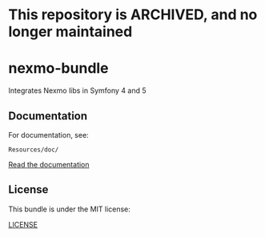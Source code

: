# This repository is ARCHIVED, and no longer maintained


nexmo-bundle
============
Integrates Nexmo libs in Symfony 4 and 5


Documentation
-------------

For documentation, see:

    Resources/doc/

[Read the documentation](https://github.com/javihgil/nexmo-bundle/blob/master/Resources/doc/index.md)


License
-------

This bundle is under the MIT license:

[LICENSE](https://github.com/javihgil/nexmo-bundle/blob/master/LICENSE)

